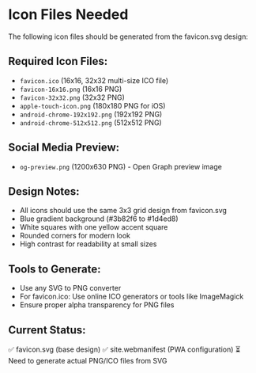 # Icon Files Needed

The following icon files should be generated from the favicon.svg design:

## Required Icon Files:
- `favicon.ico` (16x16, 32x32 multi-size ICO file)
- `favicon-16x16.png` (16x16 PNG)
- `favicon-32x32.png` (32x32 PNG)
- `apple-touch-icon.png` (180x180 PNG for iOS)
- `android-chrome-192x192.png` (192x192 PNG)
- `android-chrome-512x512.png` (512x512 PNG)

## Social Media Preview:
- `og-preview.png` (1200x630 PNG) - Open Graph preview image

## Design Notes:
- All icons should use the same 3x3 grid design from favicon.svg
- Blue gradient background (#3b82f6 to #1d4ed8)
- White squares with one yellow accent square
- Rounded corners for modern look
- High contrast for readability at small sizes

## Tools to Generate:
- Use any SVG to PNG converter
- For favicon.ico: Use online ICO generators or tools like ImageMagick
- Ensure proper alpha transparency for PNG files

## Current Status:
✅ favicon.svg (base design)
✅ site.webmanifest (PWA configuration)
⏳ Need to generate actual PNG/ICO files from SVG